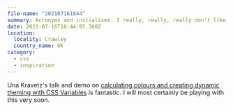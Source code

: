 ```yaml
---
file-name: "202107161844"
summary: Acronyms and initialisms. I really, really, really don't like them. I never have. I find them exhausting.
date: 2021-07-16T18:44:07.360Z
location:
  locality: Crawley
  country_name: UK
category:
  - css
  - inspiration
---
```


Una Kravetz's talk and demo on [calculating colours and creating dynamic theming with CSS Variables](https://youtu.be/VD108ccVDSY) is fantastic. I will most certainly be playing with this very soon.

